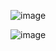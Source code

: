 ![image](https://github.com/SahikaErcan/React/assets/72580629/64a1c581-7abf-4f91-833d-45e66edb7615)


![image](https://github.com/SahikaErcan/React/assets/72580629/d92b53c6-ee96-4c5a-973e-bb2567fd97b6)
